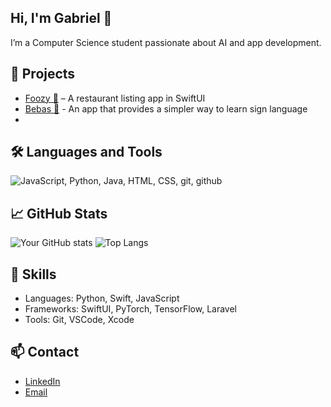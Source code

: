 

<!--
**gabrieltanod/gabrieltanod** is a ✨ _special_ ✨ repository because its `README.md` (this file) appears on your GitHub profile.

Here are some ideas to get you started:

- 🔭 I’m currently working on ...
- 🌱 I’m currently learning ...
- 👯 I’m looking to collaborate on ...
- 🤔 I’m looking for help with ...
- 💬 Ask me about ...
- 📫 How to reach me: ...
- 😄 Pronouns: ...
- ⚡ Fun fact: ...
-->
## Hi, I'm Gabriel 👋
I’m a Computer Science student passionate about AI and app development.

## 🔧 Projects
- [Foozy 🍜](https://github.com/gabrieltanod/Foozy) – A restaurant listing app in SwiftUI
- [Bebas 🤚](https://github.com/gabrieltanod/Bebas) - An app that provides a simpler way to learn sign language
- 
## 🛠️ Languages and Tools

![JavaScript, Python, Java, HTML, CSS, git, github](https://skillicons.dev/icons?i=js,python,java,html,css,git,github,swift)

## 📈 GitHub Stats

![Your GitHub stats](https://github-readme-stats.vercel.app/api?username=gabrieltanod&show_icons=true&theme=radical)
![Top Langs](https://github-readme-stats.vercel.app/api/top-langs/?username=gabrieltanod&layout=compact&theme=radical)

## 🧠 Skills
- Languages: Python, Swift, JavaScript
- Frameworks: SwiftUI, PyTorch, TensorFlow, Laravel
- Tools: Git, VSCode, Xcode

## 📫 Contact
- [LinkedIn](https://www.linkedin.com/in/gabriel-tanod-29a23922b/)
- [Email](mailto:gabrielctanod@gmail.com)
